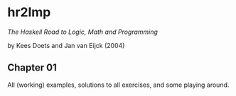 # hr2lmp
*The Haskell Road to Logic, Math and Programming*

by Kees Doets and Jan van Eijck (2004)

## Chapter 01
All (working) examples, solutions to all exercises, and some playing around.
